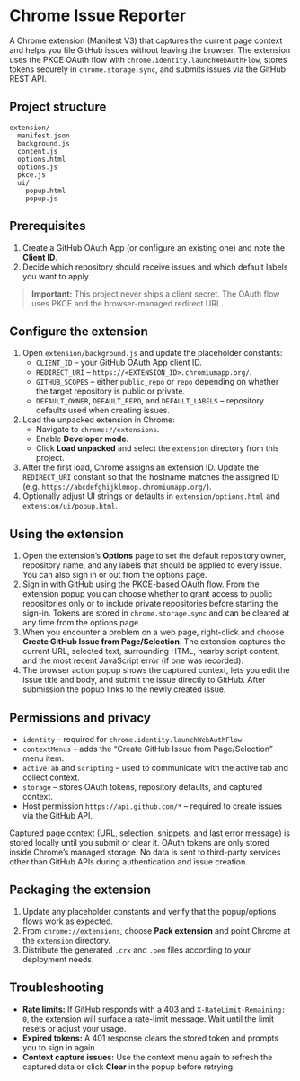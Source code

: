 # Chrome Issue Reporter

A Chrome extension (Manifest V3) that captures the current page context and helps you file GitHub
issues without leaving the browser. The extension uses the PKCE OAuth flow with
`chrome.identity.launchWebAuthFlow`, stores tokens securely in `chrome.storage.sync`, and submits
issues via the GitHub REST API.

## Project structure

```
extension/
  manifest.json
  background.js
  content.js
  options.html
  options.js
  pkce.js
  ui/
    popup.html
    popup.js
```

## Prerequisites

1. Create a GitHub OAuth App (or configure an existing one) and note the **Client ID**.
2. Decide which repository should receive issues and which default labels you want to apply.

> **Important:** This project never ships a client secret. The OAuth flow uses PKCE and the
> browser-managed redirect URL.

## Configure the extension

1. Open `extension/background.js` and update the placeholder constants:
   - `CLIENT_ID` – your GitHub OAuth App client ID.
   - `REDIRECT_URI` – `https://<EXTENSION_ID>.chromiumapp.org/`.
   - `GITHUB_SCOPES` – either `public_repo` or `repo` depending on whether the target repository is
     public or private.
   - `DEFAULT_OWNER`, `DEFAULT_REPO`, and `DEFAULT_LABELS` – repository defaults used when creating
     issues.
2. Load the unpacked extension in Chrome:
   - Navigate to `chrome://extensions`.
   - Enable **Developer mode**.
   - Click **Load unpacked** and select the `extension` directory from this project.
3. After the first load, Chrome assigns an extension ID. Update the `REDIRECT_URI` constant so that
   the hostname matches the assigned ID (e.g. `https://abcdefghijklmnop.chromiumapp.org/`).
4. Optionally adjust UI strings or defaults in `extension/options.html` and `extension/ui/popup.html`.

## Using the extension

1. Open the extension’s **Options** page to set the default repository owner, repository name, and
   any labels that should be applied to every issue. You can also sign in or out from the options
   page.
2. Sign in with GitHub using the PKCE-based OAuth flow. From the extension popup you can choose
   whether to grant access to public repositories only or to include private repositories before
   starting the sign-in. Tokens are stored in `chrome.storage.sync` and can be cleared at any time
   from the options page.
3. When you encounter a problem on a web page, right-click and choose **Create GitHub Issue from
   Page/Selection**. The extension captures the current URL, selected text, surrounding HTML, nearby
   script content, and the most recent JavaScript error (if one was recorded).
4. The browser action popup shows the captured context, lets you edit the issue title and body, and
   submit the issue directly to GitHub. After submission the popup links to the newly created issue.

## Permissions and privacy

- `identity` – required for `chrome.identity.launchWebAuthFlow`.
- `contextMenus` – adds the “Create GitHub Issue from Page/Selection” menu item.
- `activeTab` and `scripting` – used to communicate with the active tab and collect context.
- `storage` – stores OAuth tokens, repository defaults, and captured context.
- Host permission `https://api.github.com/*` – required to create issues via the GitHub API.

Captured page context (URL, selection, snippets, and last error message) is stored locally until you
submit or clear it. OAuth tokens are only stored inside Chrome’s managed storage. No data is sent to
third-party services other than GitHub APIs during authentication and issue creation.

## Packaging the extension

1. Update any placeholder constants and verify that the popup/options flows work as expected.
2. From `chrome://extensions`, choose **Pack extension** and point Chrome at the `extension`
   directory.
3. Distribute the generated `.crx` and `.pem` files according to your deployment needs.

## Troubleshooting

- **Rate limits:** If GitHub responds with a 403 and `X-RateLimit-Remaining: 0`, the extension will
  surface a rate-limit message. Wait until the limit resets or adjust your usage.
- **Expired tokens:** A 401 response clears the stored token and prompts you to sign in again.
- **Context capture issues:** Use the context menu again to refresh the captured data or click
  **Clear** in the popup before retrying.
